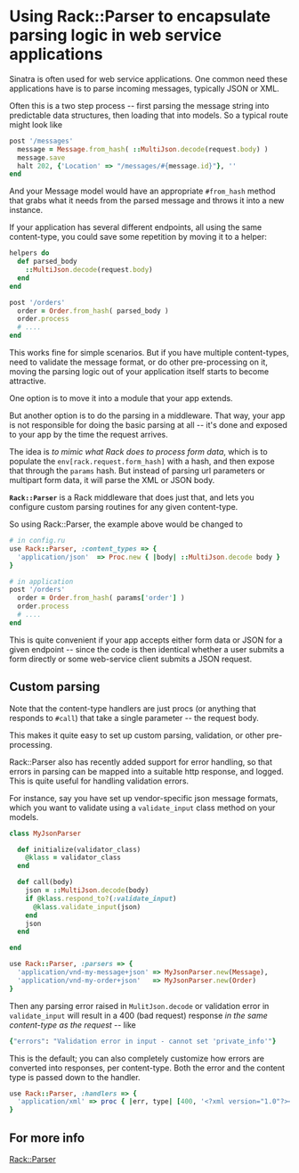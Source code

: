 # Using Rack::Parser to encapsulate parsing logic in web service applications

Sinatra is often used for web service applications. One common need these
applications have is to parse incoming messages, typically JSON or XML.

Often this is a two step process -- first parsing the message string into
predictable data structures, then loading that into models. So a typical route
might look like

```ruby
post '/messages'
  message = Message.from_hash( ::MultiJson.decode(request.body) )
  message.save
  halt 202, {'Location' => "/messages/#{message.id}"}, ''
end
```

And your Message model would have an appropriate `#from_hash` method that
grabs what it needs from the parsed message and throws it into a new instance.

If your application has several different endpoints, all using the same
content-type, you could save some repetition by moving it to a helper:

```ruby
helpers do
  def parsed_body
    ::MultiJson.decode(request.body)
  end
end

post '/orders'
  order = Order.from_hash( parsed_body )
  order.process
  # ....
end
```

This works fine for simple scenarios. But if you have multiple content-types,
need to validate the message format, or do other pre-processing on it, moving
the parsing logic out of your application itself starts to become attractive.

One option is to move it into a module that your app extends.

But another option is to do the parsing in a middleware. That way, your app is
not responsible for doing the basic parsing at all -- it's done and exposed to
your app by the time the request arrives.

The idea is *to mimic what Rack does to process form data*, which is to populate
the `env[rack.request.form_hash]` with a hash, and then expose that through the
`params` hash. But instead of parsing url parameters or multipart form data, it
will parse the XML or JSON body.

**`Rack::Parser`** is a Rack middleware that does just that, and lets you
configure custom parsing routines for any given content-type.

So using Rack::Parser, the example above would be changed to

```ruby
# in config.ru
use Rack::Parser, :content_types => {
  'application/json'  => Proc.new { |body| ::MultiJson.decode body }
}

# in application
post '/orders'
  order = Order.from_hash( params['order'] )
  order.process
  # ....
end
```

This is quite convenient if your app accepts either form data or JSON for a
given endpoint -- since the code is then identical whether a user submits a
form directly or some web-service client submits a JSON request.

## Custom parsing

Note that the content-type handlers are just procs (or anything that responds to
`#call`) that take a single parameter -- the request body.

This makes it quite easy to set up custom parsing, validation, or other pre-
processing.

Rack::Parser also has recently added support for error handling, so that errors
in parsing can be mapped into a suitable http response, and logged. This is
quite useful for handling validation errors.

For instance, say you have set up vendor-specific json message formats, which
you want to validate using a `validate_input` class method on your models.

```ruby
class MyJsonParser

  def initialize(validator_class)
    @klass = validator_class
  end

  def call(body)
    json = ::MultiJson.decode(body)
    if @klass.respond_to?(:validate_input)
      @klass.validate_input(json)
    end
    json
  end

end

use Rack::Parser, :parsers => {
  'application/vnd-my-message+json' => MyJsonParser.new(Message),
  'application/vnd-my-order+json'   => MyJsonParser.new(Order)
}
```


Then any parsing error raised in `MulitJson.decode` or validation error in
`validate_input` will result in a 400 (bad request) response *in the same
content-type as the request* -- like

```ruby
{"errors": "Validation error in input - cannot set 'private_info'"}
```

This is the default; you can also completely customize how errors are converted
into responses, per content-type. Both the error and the content type is passed
down to the handler.

```ruby
use Rack::Parser, :handlers => {
  'application/xml' => proc { |err, type| [400, '<?xml version="1.0"?><response><error>Something went wrong</error></response>'] }
}
```


## For more info

[Rack::Parser](https://github.com/achiu/rack-parser)
